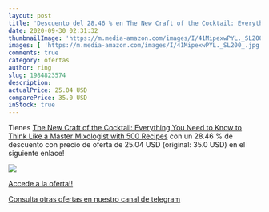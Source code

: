 ```yaml
---
layout: post
title: 'Descuento del 28.46 % en The New Craft of the Cocktail: Everythin'
date: 2020-09-30 02:31:32
thumbnailImage: 'https://m.media-amazon.com/images/I/41MipexwPYL._SL200_.jpg'
images: [ 'https://m.media-amazon.com/images/I/41MipexwPYL._SL200_.jpg' ]
comments: true
category: ofertas
author: ring
slug: 1984823574
description:
actualPrice: 25.04 USD
comparePrice: 35.0 USD
inStock: true
---
```


Tienes [The New Craft of the Cocktail: Everything You Need to Know to Think Like a Master Mixologist  with 500 Recipes](https://www.amazon.com/dp/1984823574/?tag=redken08-20) con un 28.46 % de descuento con precio de oferta de 25.04 USD (original: 35.0 USD) en el siguiente enlace!

[![](https://m.media-amazon.com/images/I/41MipexwPYL._SL200_.jpg)](https://www.amazon.com/dp/1984823574/?tag=redken08-20)

[Accede a la oferta!!](https://www.amazon.com/dp/1984823574/?tag=redken08-20)

[Consulta otras ofertas en nuestro canal de telegram](https://t.me/s/ofertas25)
